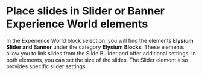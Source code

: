 # Place slides in Slider or Banner Experience World elements

In the Experience World block selection, you will find the elements **Elysium Slider and Banner** under the category **Elysium Blocks**. These elements allow you to link slides from the Slide Builder and offer additional settings. In both elements, you can set the size of the slides. The Slider element also provides specific slider settings.
